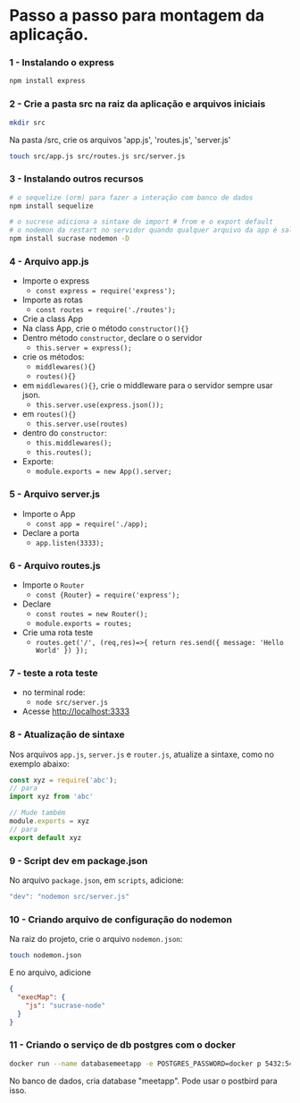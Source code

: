 # Passo a passo para montagem da aplicação.

### 1 - Instalando o express

```sh
npm install express
```
### 2 - Crie a pasta src na raiz da aplicação e arquivos iniciais

```sh
mkdir src
```
Na pasta /src, crie os arquivos 'app.js', 'routes.js', 'server.js'
```sh
touch src/app.js src/routes.js src/server.js
```
### 3 - Instalando outros recursos
```sh
# o sequelize (orm) para fazer a interação com banco de dados
npm install sequelize
```
```sh
# o sucrese adiciona a sintaxe de import # from e o export default
# o nodemon da restart no servidor quando qualquer arquivo da app é salvo
npm install sucrase nodemon -D
```

### 4 - Arquivo app.js
- Importe o express
  - `const express = require('express');`
- Importe as rotas
  - `const routes = require('./routes');`
- Crie a class App
- Na class App, crie o método `constructor(){}`
- Dentro método `constructor`, declare o o servidor 
  - `this.server = express();`
- crie os métodos: 
  - `middlewares(){}`
  - `routes(){}`
- em `middlewares(){}`, crie o middleware para o servidor sempre usar json.
  - `this.server.use(express.json());`
- em `routes(){}`
  - `this.server.use(routes)`
- dentro do `constructor`:
  - `this.middlewares();`
  - `this.routes();`
- Exporte:
  - `module.exports = new App().server;`

### 5 - Arquivo server.js
- Importe o App
  - `const app = require('./app);`
- Declare a porta
  - `app.listen(3333);`

### 6 - Arquivo routes.js
- Importe o `Router`
  - `const {Router} = require('express');`
- Declare
  - `const routes = new Router();`
  - `module.exports = routes;`
- Crie uma rota teste
  - `routes.get('/', (req,res)=>{ return res.send({ message: 'Hello World' }) });`

### 7 - teste a rota teste
- no terminal rode:
  - `node src/server.js`
- Acesse [http://localhost:3333](http://localhost:3333)

### 8 - Atualização de sintaxe
Nos arquivos `app.js`, `server.js` e `router.js`, atualize a sintaxe, como no exemplo abaixo:

```js
const xyz = require('abc');
// para
import xyz from 'abc'

// Mude também
module.exports = xyz
// para
export default xyz
```

### 9 - Script dev em package.json
No arquivo `package.json`, em `scripts`, adicione:
```js
"dev": "nodemon src/server.js"
``` 

### 10 - Criando arquivo de configuração do nodemon
Na raiz do projeto, crie o arquivo `nodemon.json`:

```sh
touch nodemon.json
```
E no arquivo, adicione
```json
{
  "execMap": {
    "js": "sucrase-node"
  }
}
```

### 11 - Criando o serviço de db postgres com o docker

```sh
docker run --name databasemeetapp -e POSTGRES_PASSWORD=docker p 5432:5432 -d postgres
```

No banco de dados, cria database "meetapp". Pode usar o postbird para isso.